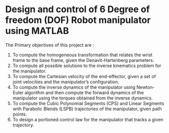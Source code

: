# Design and control of 6 Degree of freedom (DOF) Robot manipulator using MATLAB

The Primary objectives of this project are :

1. To compute the homogeneous transformation that relates the wrist frame to the base frame, given the
Denavit-Hartenberg parameters.
2. To compute all possible solutions to the inverse kinematics problem for the manipulator.
3. To compute the Cartesian velocity of the end-effector, given a set of joint velocities and the manipulator’s
configuration.
4. To compute the inverse dynamics of the manipulator using Newton-Euler algorithm and then compute the
forward dynamics of the manipulator using the torques obtained from the inverse dynamics.
5. To compute the Cubic Polynomial Segments (CPS) and Linear Segments with Parabolic Blends (LSPB) trajectories of the manipulator, given path points.
6. To design a portioned control law for the manipulator that tracks a given trajectory.
